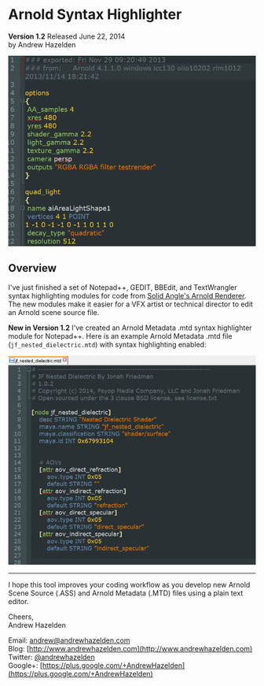 # Arnold Syntax Highlighter #
**Version 1.2** Released June 22, 2014  
by Andrew Hazelden

![Sample Arnold file](arnold_syntax_highlighter.png)

## Overview ##

I've just finished a set of Notepad++, GEDIT, BBEdit, and TextWrangler syntax highlighting modules for code from [Solid Angle's Arnold Renderer](http://www.solidangle.com/). The new modules make it easier for a VFX artist or technical director to edit an Arnold scene source file.

**New in Version 1.2** I've created an Arnold Metadata .mtd syntax highlighter module for Notepad++. Here is an example Arnold Metadata .mtd file (`jf_nested_dielectric.mtd`) with syntax highlighting enabled:

![This is a sample mtd file that has syntax highlighting](mtd_syntax_highlighting.png)


* * *

I hope this tool improves your coding workflow as you develop new Arnold Scene Source (.ASS) and Arnold Metadata (.MTD) files using a plain text editor.

Cheers,  
Andrew Hazelden

Email: [andrew@andrewhazelden.com](mailto:andrew@andrewhazelden.com)   
Blog: [http://www.andrewhazelden.com](http://www.andrewhazelden.com)  
Twitter: [@andrewhazelden](https://twitter.com/andrewhazelden)  
Google+: [https://plus.google.com/+AndrewHazelden](https://plus.google.com/+AndrewHazelden)
